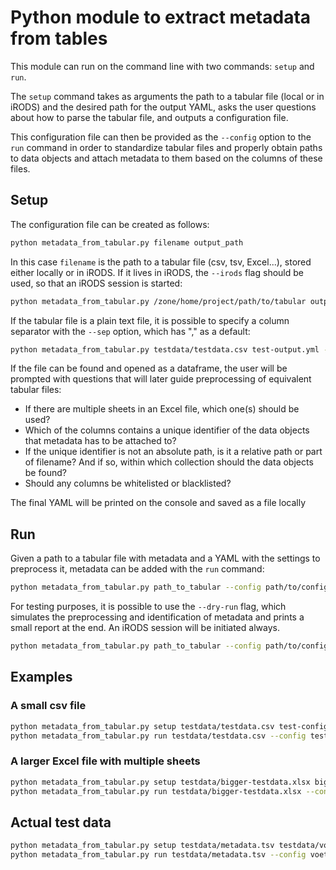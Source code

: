 # Python module to extract metadata from tables

This module can run on the command line with two commands: `setup` and `run`.

The `setup` command takes as arguments the path to a tabular file (local or in iRODS) and
the desired path for the output YAML, asks the user questions about how to
parse the tabular file, and outputs a configuration file.

This configuration file can then be provided as the `--config` option to the `run`
command in order to standardize tabular files and properly obtain paths to data objects
and attach metadata to them based on the columns of these files.

## Setup

The configuration file can be created as follows:

```sh
python metadata_from_tabular.py filename output_path
```

In this case `filename` is the path to a tabular file (csv, tsv, Excel...),
stored either locally or in iRODS. If it lives in iRODS, the `--irods` flag should be used,
so that an iRODS session is started:

```sh
python metadata_from_tabular.py /zone/home/project/path/to/tabular output_path --irods
```

If the tabular file is a plain text file, it is possible to specify a column separator
with the `--sep` option, which has "," as a default:

```sh
python metadata_from_tabular.py testdata/testdata.csv test-output.yml --sep ";"
```

If the file can be found and opened as a dataframe, the user will be prompted with questions
that will later guide preprocessing of equivalent tabular files:

- If there are multiple sheets in an Excel file, which one(s) should be used?
- Which of the columns contains a unique identifier of the data objects that metadata has to be attached to?
- If the unique identifier is not an absolute path, is it a relative path or part of filename?
And if so, within which collection should the data objects be found?
- Should any columns be whitelisted or blacklisted?

The final YAML will be printed on the console and saved as a file locally

## Run

Given a path to a tabular file with metadata and a YAML with the settings to preprocess it,
metadata can be added with the `run` command:

```sh
python metadata_from_tabular.py path_to_tabular --config path/to/config.yml
```

For testing purposes, it is possible to use
the `--dry-run` flag, which simulates the preprocessing and identification of metadata and
prints a small report at the end.
An iRODS session will be initiated always.


```sh
python metadata_from_tabular.py path_to_tabular --config path/to/config.yml --dry-run
```

## Examples

### A small csv file

```sh
python metadata_from_tabular.py setup testdata/testdata.csv test-config.yaml --sep ";"
python metadata_from_tabular.py run testdata/testdata.csv --config test-config.yaml --dry-run
```

### A larger Excel file with multiple sheets

```sh
python metadata_from_tabular.py setup testdata/bigger-testdata.xlsx bigger-test-config.yaml
python metadata_from_tabular.py run testdata/bigger-testdata.xlsx --config bigger--config.yaml --dry-run
```

## Actual test data

```sh
python metadata_from_tabular.py setup testdata/metadata.tsv testdata/voetlab-training.yaml --sep "\t"
python metadata_from_tabular.py run testdata/metadata.tsv --config voetlab-training.yaml
```
